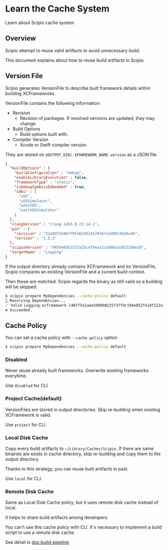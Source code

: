 # Learn the Cache System

Learn about Scipio cache system

## Overview

Scipio attempt to reuse valid artifacts to avoid unnecessary build.

This document explains about how to reuse build artifacts in Scipio.

## Version File

Scipio generates VersionFile to describe built framework details within building XCFrameworks.

VersionFile contains the following information:

- Revision
    - Revision of packages. If resolved versions are updated, they may change.
- Build Options
    - Build options built with.
- Compiler Version
    - Xcode or Swift compiler version.

They are stored on `$OUTPUT_DIR/.$FRAMEWORK_NAME.version` as a JSON file.

```json
{
  "buildOptions" : {
    "buildConfiguration" : "debug",
    "enableLibraryEvolution" : false,
    "frameworkType" : "static",
    "isDebugSymbolsEmbedded" : true,
    "sdks" : [
      "iOS",
      "iOSSimulator",
      "watchOS",
      "watchOSSimulator"
    ]
  },
  "clangVersion" : "clang-1403.0.22.14.1",
  "pin" : {
    "revision" : "32e8d724467f8fe623624570367e3d50c5638e46",
    "version" : "1.5.2"
  },
  "scipioVersion" : "9456405b33f2a25c479ea31cad0ba3c0222d9e20",
  "targetName" : "Logging"
}
```

If the output directory already contains XCFramework and its VersionFile, Scipio compares an existing VersionFile and a current build context. 

Then these are matched. Scipio regards the binary as still valid so a building will be skipped.

```bash
$ scipio prepare MyDependencies --cache-policy default
🔁 Resolving Dependencies...
✅ Valid Logging.xcframework (48775a1aee3999b0225737fdc194e852fe1df222a6a8fa2c71e715399ac1b04a) is exists. Skip building.
❇️ Succeeded.
```

## Cache Policy

You can set a cache policy with `--cache-policy` option.

```bash
$ scipio prepare MyDependencies --cache-policy default
```

### Disabled

Never reuse already built frameworks. Overwrite existing frameworks everytime.

Use `disabled` for CLI.

### Project Cache(default)

VersionFiles are stored in output directories. Skip re-building when existing XCFramework is valid.

Use `project` for CLI.

### Local Disk Cache

Copy every build artifacts to `~/Library/Caches/Scipio`. If there are same binaries are exists in cache directory, skip re-building and copy them to the output directory.

Thanks to this strategy, you can reuse built artifacts in past.

Use `local` for CLI.

### Remote Disk Cache

Same as Local Disk Cache policy, but it uses remote disk cache instead of local.

It helps to share build artifacts among developers.

You can't use this cache policy with CLI. It's necessary to implement a build script to use a remote disk cache. 

See detail in <doc:build-pipeline>
